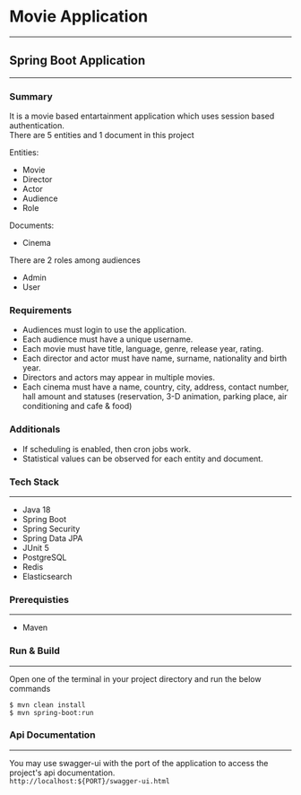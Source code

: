 # Movie Application
---

## Spring Boot Application
---

### Summary
It is a movie based entartainment application which uses session based authentication.<br/>
There are 5 entities and 1 document in this project

Entities:
- Movie
- Director
- Actor
- Audience
- Role

 Documents:
 - Cinema

There are 2 roles among audiences
- Admin
- User

### Requirements
- Audiences must login to use the application.
- Each audience must have a unique username.
- Each movie must have title, language, genre, release year, rating.
- Each director and actor must have name, surname, nationality and birth year.
- Directors and actors may appear in multiple movies.
- Each cinema must have a name, country, city, address, contact number, hall amount and statuses (reservation, 3-D animation, parking place, air conditioning and cafe & food)

### Additionals
- If scheduling is enabled, then cron jobs work.
- Statistical values can be observed for each entity and document.

### Tech Stack
---
- Java 18
- Spring Boot
- Spring Security
- Spring Data JPA
- JUnit 5
- PostgreSQL
- Redis
- Elasticsearch

### Prerequisties
---
- Maven

### Run & Build
---
Open one of the terminal in your project directory and run the below commands

```
$ mvn clean install
$ mvn spring-boot:run
```

### Api Documentation
---
You may use swagger-ui with the port of the application to access the project's api documentation.<br/>
`http://localhost:${PORT}/swagger-ui.html`
